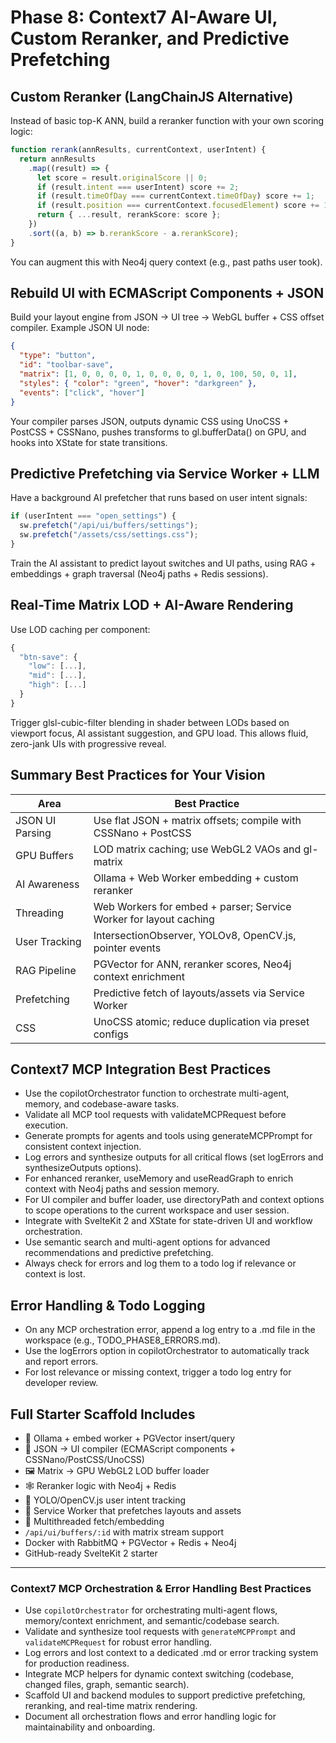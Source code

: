 # Phase 8: Context7 AI-Aware UI, Custom Reranker, and Predictive Prefetching

## Custom Reranker (LangChainJS Alternative)

Instead of basic top-K ANN, build a reranker function with your own scoring logic:

```ts
function rerank(annResults, currentContext, userIntent) {
  return annResults
    .map((result) => {
      let score = result.originalScore || 0;
      if (result.intent === userIntent) score += 2;
      if (result.timeOfDay === currentContext.timeOfDay) score += 1;
      if (result.position === currentContext.focusedElement) score += 1;
      return { ...result, rerankScore: score };
    })
    .sort((a, b) => b.rerankScore - a.rerankScore);
}
```

You can augment this with Neo4j query context (e.g., past paths user took).

## Rebuild UI with ECMAScript Components + JSON

Build your layout engine from JSON → UI tree → WebGL buffer + CSS offset compiler.
Example JSON UI node:

```json
{
  "type": "button",
  "id": "toolbar-save",
  "matrix": [1, 0, 0, 0, 0, 1, 0, 0, 0, 0, 1, 0, 100, 50, 0, 1],
  "styles": { "color": "green", "hover": "darkgreen" },
  "events": ["click", "hover"]
}
```

Your compiler parses JSON, outputs dynamic CSS using UnoCSS + PostCSS + CSSNano, pushes transforms to gl.bufferData() on GPU, and hooks into XState for state transitions.

## Predictive Prefetching via Service Worker + LLM

Have a background AI prefetcher that runs based on user intent signals:

```ts
if (userIntent === "open_settings") {
  sw.prefetch("/api/ui/buffers/settings");
  sw.prefetch("/assets/css/settings.css");
}
```

Train the AI assistant to predict layout switches and UI paths, using RAG + embeddings + graph traversal (Neo4j paths + Redis sessions).

## Real-Time Matrix LOD + AI-Aware Rendering

Use LOD caching per component:

```ts
{
  "btn-save": {
    "low": [...],
    "mid": [...],
    "high": [...]
  }
}
```

Trigger glsl-cubic-filter blending in shader between LODs based on viewport focus, AI assistant suggestion, and GPU load. This allows fluid, zero-jank UIs with progressive reveal.

## Summary Best Practices for Your Vision

| Area            | Best Practice                                                     |
| --------------- | ----------------------------------------------------------------- |
| JSON UI Parsing | Use flat JSON + matrix offsets; compile with CSSNano + PostCSS    |
| GPU Buffers     | LOD matrix caching; use WebGL2 VAOs and gl-matrix                 |
| AI Awareness    | Ollama + Web Worker embedding + custom reranker                   |
| Threading       | Web Workers for embed + parser; Service Worker for layout caching |
| User Tracking   | IntersectionObserver, YOLOv8, OpenCV.js, pointer events           |
| RAG Pipeline    | PGVector for ANN, reranker scores, Neo4j context enrichment       |
| Prefetching     | Predictive fetch of layouts/assets via Service Worker             |
| CSS             | UnoCSS atomic; reduce duplication via preset configs              |

## Context7 MCP Integration Best Practices

- Use the copilotOrchestrator function to orchestrate multi-agent, memory, and codebase-aware tasks.
- Validate all MCP tool requests with validateMCPRequest before execution.
- Generate prompts for agents and tools using generateMCPPrompt for consistent context injection.
- Log errors and synthesize outputs for all critical flows (set logErrors and synthesizeOutputs options).
- For enhanced reranker, useMemory and useReadGraph to enrich context with Neo4j paths and session memory.
- For UI compiler and buffer loader, use directoryPath and context options to scope operations to the current workspace and user session.
- Integrate with SvelteKit 2 and XState for state-driven UI and workflow orchestration.
- Use semantic search and multi-agent options for advanced recommendations and predictive prefetching.
- Always check for errors and log them to a todo log if relevance or context is lost.

## Error Handling & Todo Logging

- On any MCP orchestration error, append a log entry to a .md file in the workspace (e.g., TODO_PHASE8_ERRORS.md).
- Use the logErrors option in copilotOrchestrator to automatically track and report errors.
- For lost relevance or missing context, trigger a todo log entry for developer review.

## Full Starter Scaffold Includes

- 🧠 Ollama + embed worker + PGVector insert/query
- 🧱 JSON → UI compiler (ECMAScript components + CSSNano/PostCSS/UnoCSS)
- 🖼 Matrix → GPU WebGL2 LOD buffer loader
- 🕸 Reranker logic with Neo4j + Redis
- 🎯 YOLO/OpenCV.js user intent tracking
- 🔁 Service Worker that prefetches layouts and assets
- 🧵 Multithreaded fetch/embedding
- `/api/ui/buffers/:id` with matrix stream support
- Docker with RabbitMQ + PGVector + Redis + Neo4j
- GitHub-ready SvelteKit 2 starter

---

### Context7 MCP Orchestration & Error Handling Best Practices

- Use `copilotOrchestrator` for orchestrating multi-agent flows, memory/context enrichment, and semantic/codebase search.
- Validate and synthesize tool requests with `generateMCPPrompt` and `validateMCPRequest` for robust error handling.
- Log errors and lost context to a dedicated .md or error tracking system for production readiness.
- Integrate MCP helpers for dynamic context switching (codebase, changed files, graph, semantic search).
- Scaffold UI and backend modules to support predictive prefetching, reranking, and real-time matrix rendering.
- Document all orchestration flows and error handling logic for maintainability and onboarding.
